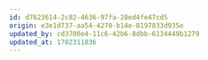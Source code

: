 ```yaml
---
id: d7623614-2c82-4636-97fa-28ed4fe47cd5
origin: e3e1d737-aa54-4270-b14e-8197833d935e
updated_by: cd3700e4-11c6-42b6-8dbb-6134449b1279
updated_at: 1702311836
---
```

